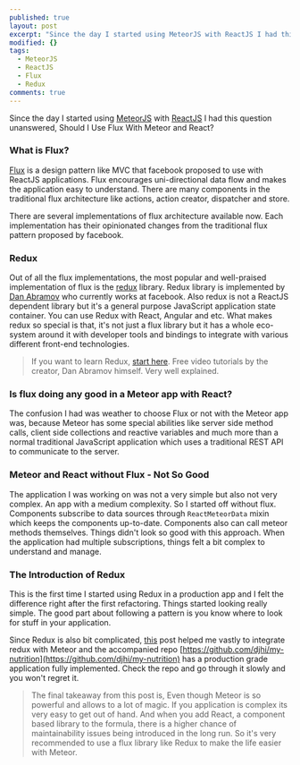 ```yaml
---
published: true
layout: post
excerpt: "Since the day I started using MeteorJS with ReactJS I had this question unanwered, Should I Use Flux With Meteor and React?"
modified: {}
tags: 
  - MeteorJS
  - ReactJS
  - Flux
  - Redux
comments: true
---
```






Since the day I started using [MeteorJS](https://www.meteor.com/) with [ReactJS](https://facebook.github.io/react/) I had this question unanswered, Should I Use Flux With Meteor and React?

### What is Flux?
[Flux](https://facebook.github.io/flux/) is a design pattern like MVC that facebook proposed to use with ReactJS applications. Flux encourages uni-directional data flow and makes the application easy to understand. There are many components in the traditional flux architecture like actions, action creator, dispatcher and store. 

There are several implementations of flux architecture available now. Each implementation has their opinionated changes from the traditional flux pattern proposed by facebook.

### Redux
Out of all the flux implementations, the most popular and well-praised implementation of flux is the [redux](https://github.com/rackt/redux) library. Redux library is implemented by [Dan Abramov](https://github.com/gaearon) who currently works at facebook. Also redux is not a ReactJS dependent library but it's a general purpose JavaScript application state container. You can use Redux with React, Angular and etc. What makes redux so special is that, it's not just a flux library but it has a whole eco-system around it with developer tools and bindings to integrate with various different front-end technologies. 

> If you want to learn Redux, [start here](https://egghead.io/series/getting-started-with-redux). Free video tutorials by the creator, Dan Abramov himself. Very well explained.

### Is flux doing any good in a Meteor app with React?
The confusion I had was weather to choose Flux or not with the Meteor app was, because Meteor has some special abilities like server side method calls, client side collections and reactive variables and much more than a normal traditional JavaScript application which uses a traditional REST API to communicate to the server.

### Meteor and React without Flux - Not So Good
The application I was working on was not a very simple but also not very complex. An app with a medium complexity. So I started off without flux. Components subscribe to data sources through `ReactMeteorData` mixin which keeps the components up-to-date. Components also can call meteor methods themselves. Things didn't look so good with this approach. When the application had multiple subscriptions, things felt a bit complex to understand and manage.

### The Introduction of Redux
This is the first time I started using Redux in a production app and I felt the difference right after the first refactoring. Things started looking really simple. The good part about following a pattern is you know where to look for stuff in your application. 

Since Redux is also bit complicated, [this](http://marmelab.com/blog/2015/11/27/meteor-webpack-react-redux.html) post helped me vastly to integrate redux with Meteor and the accompanied repo [https://github.com/djhi/my-nutrition](https://github.com/djhi/my-nutrition) has a production grade application fully implemented. Check the repo and go through it slowly and you won't regret it.

> The final takeaway from this post is, Even though Meteor is so powerful and allows to a lot of magic. If you application is complex its very easy to get out of hand. And when you add React, a component based library to the formula, there is a higher chance of maintainability issues being introduced in the long run. So it's very recommended to use a flux library like Redux to make the life easier with Meteor.
